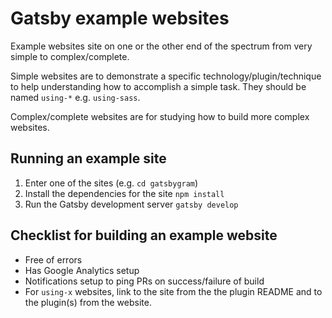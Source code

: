 # Gatsby example websites

Example websites site on one or the other end of the spectrum from very simple
to complex/complete.

Simple websites are to demonstrate a specific technology/plugin/technique to
help understanding how to accomplish a simple task. They should be named
`using-*` e.g. `using-sass`.

Complex/complete websites are for studying how to build more complex websites.

## Running an example site

1. Enter one of the sites (e.g. `cd gatsbygram`)
2. Install the dependencies for the site `npm install`
3. Run the Gatsby development server `gatsby develop`

## Checklist for building an example website

* Free of errors
* Has Google Analytics setup
* Notifications setup to ping PRs on success/failure of build
* For `using-x` websites, link to the site from the the plugin README and to the
  plugin(s) from the website.
